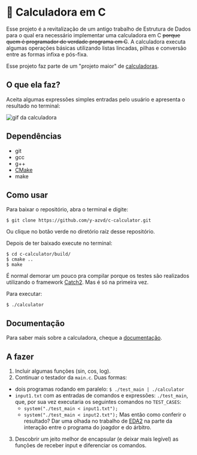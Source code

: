 <!-- trash -->
# 🔢 Calculadora em C
Esse projeto é a revitalização de um antigo trabalho
de Estrutura de Dados para o qual era necessário implementar uma calculadora em C
~~porque quem é programador de verdade programa em C~~. A calculadora executa algumas
operações básicas utilizando listas lincadas, pilhas e conversão entre as formas infixa
e pós-fixa.

Esse projeto faz parte de um "projeto maior" de [calculadoras](https://github.com/yudi-azvd/calculator).

<!-- Esse projeto faz parte do projeto Calculadora(link pro repositório principal) -->


## O que ela faz?
Aceita algumas expressões simples entradas pelo usuário e apresenta o resultado no terminal:

![gif da calculadora](/.github/calculator.gif)


## Dependências
* git
* gcc
* g++
* [CMake](https://cmake.org/)
* make


## Como usar
Para baixar o repositório, abra o terminal e digite:

```
$ git clone https://github.com/y-azvd/c-calculator.git
```

Ou clique no botão verde no diretório raíz desse repositório.

Depois de ter baixado execute no terminal:
```
$ cd c-calculator/build/
$ cmake ..
$ make
```

É normal demorar um pouco pra compilar porque os testes são realizados utilizando
o framework [Catch2](https://github.com/catchorg/Catch2). Mas é só na primeira vez.


Para executar: 
```
$ ./calculator
```

## Documentação

Para saber mais sobre a calculadora, cheque a [documentação](./docs/README.md).


## A fazer
1. Incluir algumas funções (sin, cos, log).
2. Continuar o testador da `main.c`. Duas formas:
* dois programas rodando em paralelo: `$ ./test_main | ./calculator`
* `input1.txt` com as entradas de comandos e expressões: `./test_main`, que, por sua vez executaria os seguintes comandos no `TEST_CASES`:
  * `system("./test_main < input1.txt");`
  * `system("./test_main < input2.txt");`
Mas então como conferir o resultado? Dar uma olhada no trabalho de [EDA2](https://github.com/yudi-azvd/EDA2-Trabalho-2) na parte da interação entre o programa do joagdor e do árbitro.

3. Descobrir um jeito melhor de encapsular (e deixar mais legível) as funções de receber input e diferenciar os comandos.
